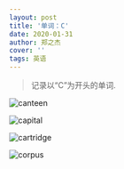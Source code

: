 ```yaml
---
layout: post
title: '单词：C'
date: 2020-01-31
author: 郑之杰
cover: ''
tags: 英语
---
```


> 记录以“C”为开头的单词.

![canteen](https://img.imgdb.cn/item/604c1fef5aedab222c1bf239.jpg)

![capital](https://img.imgdb.cn/item/604c20855aedab222c1c20a8.jpg)

![cartridge](https://img.imgdb.cn/item/604c27355aedab222c1e8547.jpg)

![corpus](https://img.imgdb.cn/item/604c2ae55aedab222c1fd4bd.jpg)